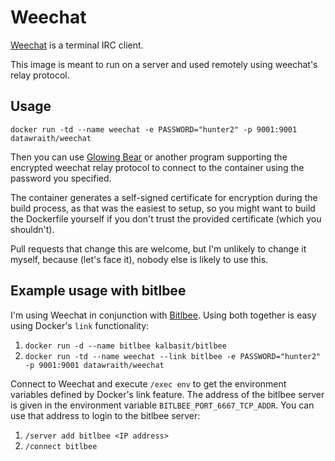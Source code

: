 # Weechat

[Weechat] is a terminal IRC client.

This image is meant to run on a server and used remotely using weechat's
relay protocol.

## Usage

`docker run -td --name weechat -e PASSWORD="hunter2" -p 9001:9001 datawraith/weechat`

Then you can use [Glowing Bear] or another program supporting the encrypted
weechat relay protocol to connect to the container using the password you
specified.

The container generates a self-signed certificate for encryption during the
build process, as that was the easiest to setup, so you might want to build
the Dockerfile yourself if you don't trust the provided certificate (which you
shouldn't).

Pull requests that change this are welcome, but I'm unlikely to change it
myself, because (let's face it), nobody else is likely to use this.

## Example usage with bitlbee

I'm using Weechat in conjunction with [Bitlbee]. Using both together is easy
using Docker's `link` functionality:

1. `docker run -d --name bitlbee kalbasit/bitlbee`
2. `docker run -td --name weechat --link bitlbee -e PASSWORD="hunter2" -p 9001:9001 datawraith/weechat`

Connect to Weechat and execute `/exec env` to get the environment variables
defined by Docker's link feature. The address of the bitlbee server is given in
the environment variable `BITLBEE_PORT_6667_TCP_ADDR`. You can use that address
to login to the bitlbee server:

1. `/server add bitlbee <IP address>`
2. `/connect bitlbee` 

[Weechat]: http://weechat.org
[Glowing Bear]: http://www.glowing-bear.org
[Bitlbee]: https://www.bitlbee.org
